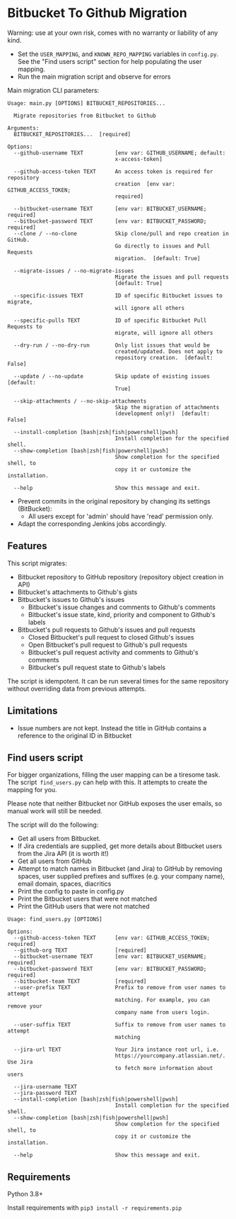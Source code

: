 # Bitbucket To Github Migration

Warning: use at your own risk, comes with no warranty or liability of any kind. 

* Set the `USER_MAPPING`, and `KNOWN_REPO_MAPPING` variables in `config.py`. See the "Find users script" section for help populating the user mapping.
* Run the main migration script and observe for errors

Main migration CLI parameters:
```
Usage: main.py [OPTIONS] BITBUCKET_REPOSITORIES...

  Migrate repositories from Bitbucket to Github

Arguments:
  BITBUCKET_REPOSITORIES...  [required]

Options:
  --github-username TEXT          [env var: GITHUB_USERNAME; default:
                                  x-access-token]

  --github-access-token TEXT      An access token is required for repository
                                  creation  [env var: GITHUB_ACCESS_TOKEN;
                                  required]

  --bitbucket-username TEXT       [env var: BITBUCKET_USERNAME; required]
  --bitbucket-password TEXT       [env var: BITBUCKET_PASSWORD; required]
  --clone / --no-clone            Skip clone/pull and repo creation in GitHub.
                                  Go directly to issues and Pull Requests
                                  migration.  [default: True]

  --migrate-issues / --no-migrate-issues
                                  Migrate the issues and pull requests
                                  [default: True]

  --specific-issues TEXT          ID of specific Bitbucket issues to migrate,
                                  will ignore all others

  --specific-pulls TEXT           ID of specific Bitbucket Pull Requests to
                                  migrate, will ignore all others

  --dry-run / --no-dry-run        Only list issues that would be
                                  created/updated. Does not apply to
                                  repository creation.  [default: False]

  --update / --no-update          Skip update of existing issues  [default:
                                  True]

  --skip-attachments / --no-skip-attachments
                                  Skip the migration of attachments
                                  (development only!)  [default: False]

  --install-completion [bash|zsh|fish|powershell|pwsh]
                                  Install completion for the specified shell.
  --show-completion [bash|zsh|fish|powershell|pwsh]
                                  Show completion for the specified shell, to
                                  copy it or customize the installation.

  --help                          Show this message and exit.
```

* Prevent commits in the original repository by changing its settings (BitBucket):
  * All users except for 'admin' should have 'read' permission only.
* Adapt the corresponding Jenkins jobs accordingly.

## Features

This script migrates:

* Bitbucket repository to GitHub repository (repository object creation in API)
* Bitbucket's attachments to Github's gists
* Bitbucket's issues to Github's issues
  * Bitbucket's issue changes and comments to Github's comments
  * Bitbucket's issue state, kind, priority and component to Github's labels
* Bitbucket's pull requests to Github's issues and pull requests
  * Closed Bitbucket's pull request to closed Github's issues
  * Open Bitbucket's pull request to Github's pull requests
  * Bitbucket's pull request activity and comments to Github's comments
  * Bitbucket's pull request state to Github's labels

The script is idempotent. It can be run several times for the same repository without overriding data from previous attempts.

## Limitations

* Issue numbers are not kept. Instead the title in GitHub contains a reference to the original ID in Bitbucket

## Find users script

For bigger organizations, filling the user mapping can be a tiresome task. The script` find_users.py` can help with this. It attempts to create the mapping for you.

Please note that neither Bitbucket nor GitHub exposes the user emails, so manual work will still be needed.

The script will do the following:
- Get all users from Bitbucket.
- If Jira credentials are supplied, get more details about Bitbucket users from the Jira API (it is worth it!)
- Get all users from GitHub
- Attempt to match names in Bitbucket (and Jira) to GitHub by removing spaces, user supplied prefixes and suffixes (e.g. your company name), email domain, spaces, diacritics
- Print the config to paste in config.py
- Print the Bitbucket users that were not matched
- Print the GitHub users that were not matched

```
Usage: find_users.py [OPTIONS]

Options:
  --github-access-token TEXT      [env var: GITHUB_ACCESS_TOKEN; required]
  --github-org TEXT               [required]
  --bitbucket-username TEXT       [env var: BITBUCKET_USERNAME; required]
  --bitbucket-password TEXT       [env var: BITBUCKET_PASSWORD; required]
  --bitbucket-team TEXT           [required]
  --user-prefix TEXT              Prefix to remove from user names to attempt
                                  matching. For example, you can remove your
                                  company name from users login.

  --user-suffix TEXT              Suffix to remove from user names to attempt
                                  matching

  --jira-url TEXT                 Your Jira instance root url, i.e.
                                  https://yourcompany.atlassian.net/. Use Jira
                                  to fetch more information about users

  --jira-username TEXT
  --jira-password TEXT
  --install-completion [bash|zsh|fish|powershell|pwsh]
                                  Install completion for the specified shell.
  --show-completion [bash|zsh|fish|powershell|pwsh]
                                  Show completion for the specified shell, to
                                  copy it or customize the installation.

  --help                          Show this message and exit.
```

## Requirements

Python 3.8+

Install requirements with
`pip3 install -r requirements.pip`
